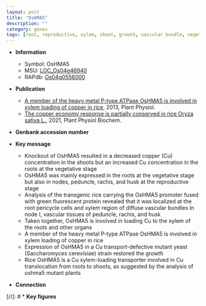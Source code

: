 ```yaml
---
layout: post
title: "OsHMA5"
description: ""
category: genes
tags: [root, reproductive, xylem, shoot, growth, vascular bundle, vegetative, transporter]
---
```


* **Information**  
    + Symbol: OsHMA5  
    + MSU: [LOC_Os04g46940](http://rice.plantbiology.msu.edu/cgi-bin/ORF_infopage.cgi?orf=LOC_Os04g46940)  
    + RAPdb: [Os04g0556000](http://rapdb.dna.affrc.go.jp/viewer/gbrowse_details/irgsp1?name=Os04g0556000)  

* **Publication**  
    + [A member of the heavy metal P-type ATPase OsHMA5 is involved in xylem loading of copper in rice](http://www.ncbi.nlm.nih.gov/pubmed?term=A+member+of+the+heavy+metal+P-type+ATPase+OsHMA5+is+involved+in+xylem+loading+of+copper+in+rice%5BTitle%5D), 2013, Plant Physiol.
    + [The copper economy response is partially conserved in rice Oryza sativa L.](http://www.ncbi.nlm.nih.gov/pubmed?term=The+copper+economy+response+is+partially+conserved+in+rice+Oryza+sativa+L.%5BTitle%5D), 2021, Plant Physiol Biochem.

* **Genbank accession number**  

* **Key message**  
    + Knockout of OsHMA5 resulted in a decreased copper (Cu) concentration in the shoots but an increased Cu concentration in the roots at the vegetative stage
    + OsHMA5 was mainly expressed in the roots at the vegetative stage but also in nodes, peduncle, rachis, and husk at the reproductive stage
    + Analysis of the transgenic rice carrying the OsHMA5 promoter fused with green fluorescent protein revealed that it was localized at the root pericycle cells and xylem region of diffuse vascular bundles in node I, vascular tissues of peduncle, rachis, and husk
    + Taken together, OsHMA5 is involved in loading Cu to the xylem of the roots and other organs
    + A member of the heavy metal P-type ATPase OsHMA5 is involved in xylem loading of copper in rice
    + Expression of OsHMA5 in a Cu transport-defective mutant yeast (Saccharomyces cerevisiae) strain restored the growth
    + Rice OsHMA5 is a Cu xylem-loading transporter involved in Cu translocation from roots to shoots, as suggested by the analysis of oshma5 mutant plants

* **Connection**  

[//]: # * **Key figures**  



